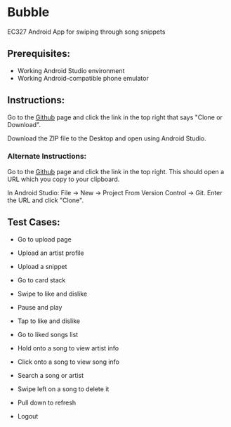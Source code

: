 # Bubble
EC327 Android App for swiping through song snippets

## Prerequisites:
- Working Android Studio environment
- Working Android-compatible phone emulator


## Instructions:
Go to the [Github](https://github.com/MilanParikh/Bubble.git) page and click the link in the top right that says "Clone or Download".

Download the ZIP file to the Desktop and open using Android Studio. 

### Alternate Instructions:
Go to the [Github](https://github.com/MilanParikh/Bubble.git) page and click the link in the top right. This should open a URL which you copy to your clipboard.

In Android Studio: File -> New -> Project From Version Control -> Git. Enter the URL and click "Clone". 
## Test Cases:

- Go to upload page
- Upload an artist profile
- Upload a snippet

- Go to card stack
- Swipe to like and dislike
- Pause and play
- Tap to like and dislike

- Go to liked songs list
- Hold onto a song to view artist info
- Click onto a song to view song info
- Search a song or artist
- Swipe left on a song to delete it
- Pull down to refresh

- Logout
